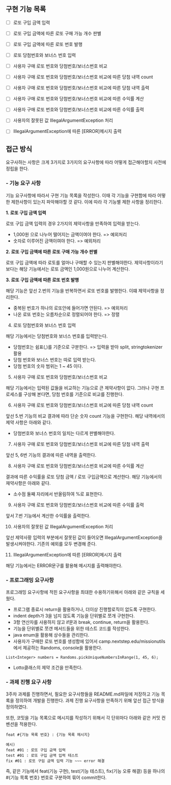 
## 구현 기능 목록
 - [ ] 로또 구입 금액 입력
 - [ ] 로또 구입 금액에 따른 로또 구매 가능 개수 판별
 - [ ] 로또 구입 금액에 따른 로또 번호 발행
 - [ ] 로또 당첨번호와 보너스 번호 입력
 - [ ] 사용자 구매 로또 번호와 당첨번호/보너스번호 비교
 - [ ] 사용자 구매 로또 번호와 당첨번호/보너스번호 비교에 따른 당첨 내역 count
 - [ ] 사용자 구매 로또 번호와 당첨번호/보너스번호 비교에 따른 당첨 내역 출력
 - [ ] 사용자 구매 로또 번호와 당첨번호/보너스번호 비교에 따른 수익률 계산
 - [ ] 사용자 구매 로또 번호와 당첨번호/보너스번호 비교에 따른 수익률 출력
 - [ ] 사용자의 잘못된 값 IllegalArgumentException 처리
 - [ ] IllegalArgumentException에 따른 [ERROR]메시지 출력


## 접근 방식

요구사하는 사항은 크게 3가지로 3가지의 요구사항에 따라 어떻게 접근해야할지 사전에 정립을 한다.

### - 기능 요구 사항

기능 요구사항에 따라서 구현 기능 목록을 작성한다. 이때 각 기능을 구현함에 따라 어떻한
제한사항이 있는지 파악해야할 것 같다. 이에 따라 각 기능별 제한 사항을 정리한다.

**1. 로또 구입 금액 입력**

로또 구입 금액 입력의 경우 2가지의 제약사항을 만족하여 입력을 받는다.
 - 1,000원 으로 나누어 떨어지는 금액이여야 한다. => 예외처리
 - 숫자로 이루어진 금액이여야 한다. => 예외처리

**2. 로또 구입 금액에 따른 로또 구매 가능 개수 판별**

로또 구입 금액에 따라 로토를 얼마나 구매할 수 있는지 판별해야한다.
제약사항이라기 보다는 해당 기능에서는 로또 금액인 1,000원으로 나누어 계산한다.

**3. 로또 구입 금액에 따른 로또 번호 발행**

해당 기능은 앞선 2.번의 기능을 반복하면서 로또 번호를 발행한다. 이떄 제약사항을 정리한다.
 - 중복된 번호가 하나의 로또안에 들어가면 안된다. => 예외처리
 - 나온 로또 번호는 오름차순으로 정렬되어야 한다. => 정렬

4. 로또 당첨번호와 보너스 번호 입력

해당 기능에서는 당첨번호와 보너스 번호를 입력받는다.
 - 당첨번호는 쉼표(,)를 기준으로 구분한다. => 입력을 받아 split, stringtokenizer 활용
 - 당첨 번호와 보너스 번호는 따로 입력 받는다.
 - 당첨 번호의 숫자 범위는 1 ~ 45 이다.

5. 사용자 구매 로또 번호와 당첨번호/보너스번호 비교

해당 기능에서는 입력된 값들을 비교하는 기능으로 큰 제약사항이 없다.
그러나 구현 프로세스를 구상해 본다면, 당첨 번호를 기준으로 비교를 진행한다.

6. 사용자 구매 로또 번호와 당첨번호/보너스번호 비교에 따른 당첨 내역 count

앞선 5.번 기능의 비교 결과에 따라 단순 숫자 count 기능을 구현한다. 해당 내역에서의
제약 사항은 아래와 같다.

 - 당첨번호와 보너스 번호의 일치는 다르게 판별해야한다.

7. 사용자 구매 로또 번호와 당첨번호/보너스번호 비교에 따른 당첨 내역 출력

앞선 5, 6번 기능의 결과에 따른 내역을 출력한다.

8. 사용자 구매 로또 번호와 당첨번호/보너스번호 비교에 따른 수익률 계산

결과에 따른 수익률을 로또 당첨 금액 / 로또 구입금액으로 계산한다. 해당
기능에서의 재약사항은 아래와 같다.

 - 소수점 둘째 자리에서 반올림하여 %로 표현한다.

9. 사용자 구매 로또 번호와 당첨번호/보너스번호 비교에 따른 수익률 출력

앞서 7.번 기능에서 계산한 수익률을 출력한다.

10. 사용자의 잘못된 값 IllegalArgumentException 처리

앞선 제약사황 입력의 부분에서 잘못된 값이 들어오면 IllegalArgumentException을
발생시켜야한다. 기존의 예외를 모두 변경해 준다.

11. IllegalArgumentException에 따른 [ERROR]메시지 출력

해당 기능에서는 ERROR문구를 활용해 메시지를 출력해야한다.

### - 프로그래밍 요구사항

프로그래밍 요구사항에 적힌 요구사항을 최대한 수용하기위해서 아래와 같은 규칙을 세웠다.

 - 프로그램 종료시 return을 활용하거나, 더이상 진행할로직이 없도록 구현한다.
 - indent depth가 3을 넘지 않도록 기능을 단위별로 쪼개 구현한다.
 - 3항 연산자를 사용하지 않고 if문과 break, continue, return을 활용한다.
 - 기능을 단위별로 쪼갠 메서드들을 위한 테스트 코드를 작성한다.
 - java enum을 활용해 상수들을 관리한다.
 - 사용자가 구매한 로또 번호를 생성함에 있어서 camp.nextstep.edu/missionutils에서 제공하는 Randoms, console을 활용한다.
```aidl
List<Integer> numbers = Randoms.pickUniqueNumbersInRange(1, 45, 6);
```
 - Lotto클래스의 제약 조건을 만족한다.


### - 과제 진행 요구 사항

3주차 과제를 진행하면서, 필요한 요구사항들을 README.md파일에 저장하고 기능 목록을 정의하여
개발을 진행한다. 과제 진행 요구사항을 만족하기 위해 앞선 접근 방식을 정의하였다.

또한, 코밋을 기능 목록으로 메시지를 작성하기 위해서 각 단위마다 아래와 같은 커밋 컨벤션을 적용한다.

```aidl
feat #{기능 목록 번호} : {기능 목록 메시지}

예시)
feat #01 : 로또 구입 금액 입력
test #01 : 로또 구입 금액 입력 테스트
fix #01 : 로또 구임 금액 입력 기능 ~~~ error 해결
```

즉, 같은 기능에서 feat(기능 구현), test(기능 테스트), fix(기능 오류 해결) 등을
하나의 #{기능 목록 번호} 번호로 구분하여 묶어 commit한다.
